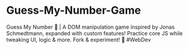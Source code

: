 # Guess-My-Number-Game
Guess My Number 🔢 | A DOM manipulation game inspired by Jonas Schmedtmann, expanded with custom features! Practice core JS while tweaking UI, logic &amp; more. Fork &amp; experiment! 🚀 #WebDev
